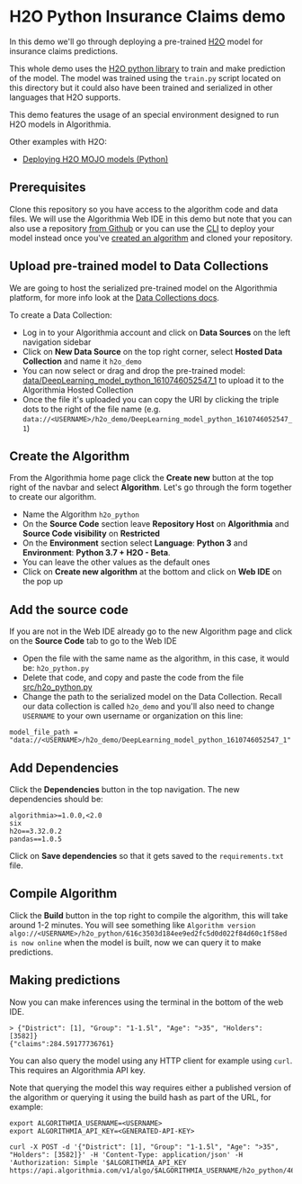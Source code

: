 # H2O Python Insurance Claims demo

In this demo we'll go through deploying a pre-trained [H2O](https://www.h2o.ai) model for insurance claims predictions.

This whole demo uses the [H2O python library](http://h2o-release.s3.amazonaws.com) to train and make prediction of the model.
The model was trained using the `train.py` script located on this directory
but it could also have been trained and serialized in other languages that H2O supports.

This demo features the usage of an special environment designed to run H2O models in Algorithmia.

Other examples with H2O:
- [Deploying H2O MOJO models (Python)](https://github.com/algorithmiaio/sample-apps/tree/master/algo-dev-demo/h2o-python-mojo)

## Prerequisites

Clone this repository so you have access to the algorithm code and data files. We will use the Algorithmia Web IDE in this demo but note that you can also use a repository [from Github](https://algorithmia.com/developers/algorithm-development/source-code-management) or you can use the [CLI](https://algorithmia.com/developers/clients/cli/) to deploy your model instead once you've [created an algorithm](https://algorithmia.com/developers/algorithm-development/languages/python/#create-an-algorithm) and cloned your repository.

## Upload pre-trained model to Data Collections

We are going to host the serialized pre-trained model on the Algorithmia platform, for more info look at the [Data Collections docs](https://algorithmia.com/developers/data/hosted).

To create a Data Collection:

- Log in to your Algorithmia account and click on **Data Sources** on the left navigation sidebar
- Click on **New Data Source** on the top right corner, select **Hosted Data Collection** and name it `h2o_demo`
- You can now select or drag and drop the pre-trained model: [data/DeepLearning_model_python_1610746052547_1](https://github.com/algorithmiaio/sample-apps/raw/master/algo-dev-demo/h2o-python/data/DeepLearning_model_python_1610746052547_1) to upload it to the Algorithmia Hosted Collection
- Once the file it's uploaded you can copy the URI by clicking the triple dots to the right of the file name (e.g. `data://<USERNAME>/h2o_demo/DeepLearning_model_python_1610746052547_1`)

## Create the Algorithm

From the Algorithmia home page click the **Create new** button at the top right of the navbar and select **Algorithm**.
Let's go through the form together to create our algorithm.

- Name the Algorithm `h2o_python`
- On the **Source Code** section leave **Repository Host** on **Algorithmia** and **Source Code visibility** on **Restricted**
- On the **Environment** section select **Language**: **Python 3** and **Environment**: **Python 3.7 + H2O - Beta**.
- You can leave the other values as the default ones
- Click on **Create new algorithm** at the bottom and click on **Web IDE** on the pop up

## Add the source code

If you are not in the Web IDE already go to the new Algorithm page and click on the **Source Code** tab to go to the Web IDE

- Open the file with the same name as the algorithm, in this case, it would be: `h2o_python.py`
- Delete that code, and copy and paste the code from the file [src/h2o_python.py](https://github.com/algorithmiaio/sample-apps/blob/master/algo-dev-demo/h2o-python/src/h2o_python.py)
- Change the path to the serialized model on the Data Collection. Recall our data collection is called `h2o_demo` and you'll also need to change `USERNAME` to your own username or organization on this line:

```
model_file_path = "data://<USERNAME>/h2o_demo/DeepLearning_model_python_1610746052547_1"
```

## Add Dependencies

Click the **Dependencies** button in the top navigation.
The new dependencies should be:

```
algorithmia>=1.0.0,<2.0
six
h2o==3.32.0.2
pandas==1.0.5
```

Click on **Save dependencies** so that it gets saved to the `requirements.txt` file.

## Compile Algorithm

Click the **Build** button in the top right to compile the algorithm, this will take around 1-2 minutes.
You will see something like `Algorithm version algo://<USERNAME>/h2o_python/616c3503d184ee9ed2fc5d0d022f84d60c1f58ed is now online` when the model is built, now we can query it to make predictions.

## Making predictions

Now you can make inferences using the terminal in the bottom of the web IDE.

```
> {"District": [1], "Group": "1-1.5l", "Age": ">35", "Holders": [3582]}
{"claims":284.59177736761}
```

You can also query the model using any HTTP client for example using `curl`.
This requires an Algorithmia API key.

Note that querying the model this way requires either a published version of the algorithm or querying it using the build hash as part of the URL, for example:

```
export ALGORITHMIA_USERNAME=<USERNAME>
export ALGORITHMIA_API_KEY=<GENERATED-API-KEY>

curl -X POST -d '{"District": [1], "Group": "1-1.5l", "Age": ">35", "Holders": [3582]}' -H 'Content-Type: application/json' -H 'Authorization: Simple '$ALGORITHMIA_API_KEY https://api.algorithmia.com/v1/algo/$ALGORITHMIA_USERNAME/h2o_python/46ef56efd6eb3542ba8a155c9021b6ea5a1196f2
```
